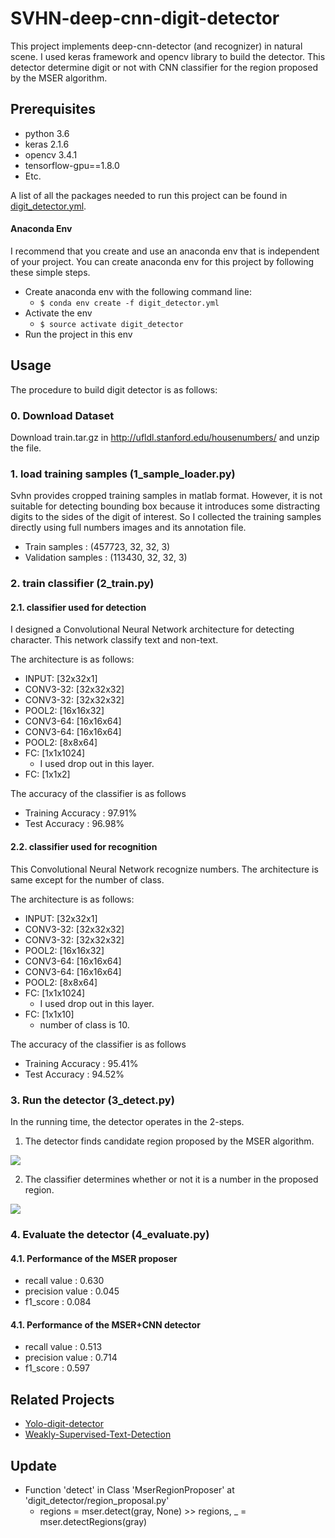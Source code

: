 # SVHN-deep-cnn-digit-detector

This project implements deep-cnn-detector (and recognizer) in natural scene. I used keras framework and opencv library to build the detector.
This detector determine digit or not with CNN classifier for the region proposed by the MSER algorithm.

## Prerequisites

* python 3.6
* keras 2.1.6
* opencv 3.4.1
* tensorflow-gpu==1.8.0
* Etc.

A list of all the packages needed to run this project can be found in [digit_detector.yml](https://github.com/penny4860/SVHN-deep-digit-detector/blob/master/digit_detector.yml). 

#### Anaconda Env

I recommend that you create and use an anaconda env that is independent of your project. You can create anaconda env for this project by following these simple steps.

* Create anaconda env with the following command line:
  * ```$ conda env create -f digit_detector.yml ```
* Activate the env
  * ```$ source activate digit_detector ```
* Run the project in this env


## Usage

The procedure to build digit detector is as follows:

### 0. Download Dataset

Download train.tar.gz in http://ufldl.stanford.edu/housenumbers/ and unzip the file.
 

### 1. load training samples (1_sample_loader.py)

Svhn provides cropped training samples in matlab format. 
However, it is not suitable for detecting bounding box because it introduces some distracting digits to the sides of the digit of interest. So I collected the training samples directly using full numbers images and its annotation file.

* Train samples : (457723, 32, 32, 3)
* Validation samples : (113430, 32, 32, 3)


### 2. train classifier (2_train.py)

#### 2.1. classifier used for detection

I designed a Convolutional Neural Network architecture for detecting character. This network classify text and non-text.

The architecture is as follows:

* INPUT: [32x32x1]
* CONV3-32: [32x32x32]
* CONV3-32: [32x32x32]
* POOL2: [16x16x32]
* CONV3-64: [16x16x64]
* CONV3-64: [16x16x64]
* POOL2: [8x8x64]
* FC: [1x1x1024] 
  * I used drop out in this layer.
* FC: [1x1x2]
  
The accuracy of the classifier is as follows

* Training Accuracy : 97.91%
* Test Accuracy : 96.98%

#### 2.2. classifier used for recognition

This Convolutional Neural Network recognize numbers. The architecture is same except for the number of class.

The architecture is as follows:

* INPUT: [32x32x1]
* CONV3-32: [32x32x32]
* CONV3-32: [32x32x32]
* POOL2: [16x16x32]
* CONV3-64: [16x16x64]
* CONV3-64: [16x16x64]
* POOL2: [8x8x64]
* FC: [1x1x1024] 
  * I used drop out in this layer.
* FC: [1x1x10]
  * number of class is 10.

The accuracy of the classifier is as follows

* Training Accuracy : 95.41%
* Test Accuracy : 94.52%


### 3. Run the detector (3_detect.py)

In the running time, the detector operates in the 2-steps.

1) The detector finds candidate region proposed by the MSER algorithm.

<img src="examples/mser.png">

2) The classifier determines whether or not it is a number in the proposed region.

<img src="examples/classifier.png">


### 4. Evaluate the detector (4_evaluate.py)

#### 4.1. Performance of the MSER proposer

* recall value : 0.630
* precision value : 0.045
* f1_score : 0.084

#### 4.1. Performance of the MSER+CNN detector

* recall value : 0.513
* precision value : 0.714
* f1_score : 0.597
    
## Related Projects

* [Yolo-digit-detector](https://github.com/penny4860/Yolo-digit-detector)
* [Weakly-Supervised-Text-Detection](https://github.com/penny4860/Weakly-Supervised-Text-Detection)





## Update

* Function 'detect' in Class 'MserRegionProposer' at 'digit_detector/region_proposal.py'
  * regions  = mser.detect(gray, None)    >>    regions, _ = mser.detectRegions(gray)

